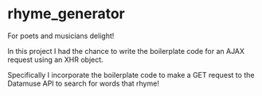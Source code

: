 # rhyme_generator
For poets and musicians delight!

In this project I had the chance to write the boilerplate code for an AJAX request using an XHR object.

Specifically I incorporate the boilerplate code to make a GET request to the Datamuse API to search for words that rhyme!
